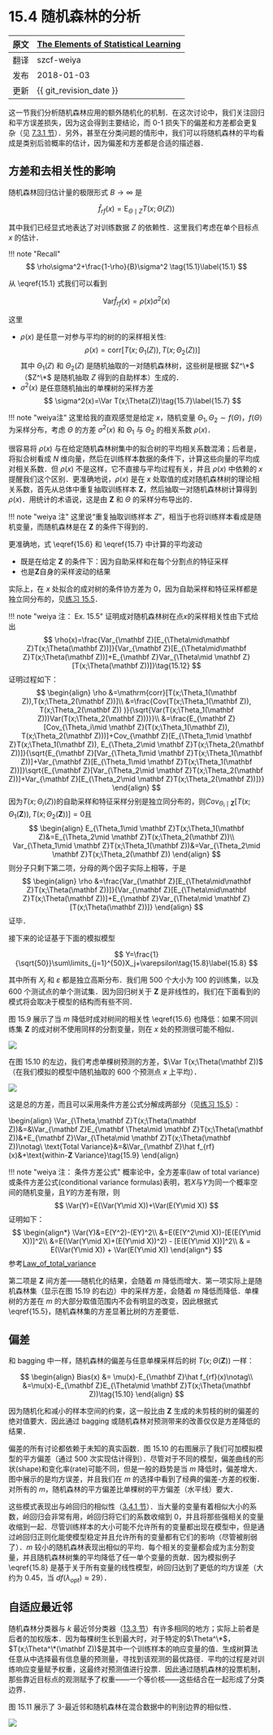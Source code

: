 # 15.4 随机森林的分析

| 原文   | [The Elements of Statistical Learning](https://esl.hohoweiya.xyz/book/The%20Elements%20of%20Statistical%20Learning.pdf) |
| ---- | ---------------------------------------- |
| 翻译   | szcf-weiya                               |
| 发布 | 2018-01-03 |
| 更新   | {{ git_revision_date }}                  |

这一节我们分析随机森林应用的额外随机化的机制．在这次讨论中，我们关注回归和平方误差损失，因为这会得到主要结论，而 0-1 损失下的偏差和方差都会更复杂（见 [7.3.1 节](/07-Model-Assessment-and-Selection/7.3-The-Bias-Variance-Decomposition/index.html)）．另外，甚至在分类问题的情形中，我们可以将随机森林的平均看成是类别后验概率的估计，因为偏差和方差都是合适的描述器．

## 方差和去相关性的影响

随机森林回归估计量的极限形式 $B\rightarrow \infty$ 是

$$
\hat f_{rf}(x)=\mathrm E_{\Theta\mid Z}T(x;\Theta(Z))\tag{15.4}
$$

其中我们已经显式地表达了对训练数据 $Z$ 的依赖性．这里我们考虑在单个目标点 $x$ 的估计．

!!! note "Recall"
    $$
    \rho\sigma^2+\frac{1-\rho}{B}\sigma^2 \tag{15.1}\label{15.1}
    $$

从 \eqref{15.1} 式我们可以看到

$$
\mathrm{Var}\hat f_{rf}(x)=\rho(x)\sigma^2(x)\tag{15.5}\label{15.5}
$$

这里

- $\rho(x)$ 是任意一对参与平均的树的的采样相关性:
$$
\rho(x)=\mathrm{corr}[T(x;\Theta_1(Z)),T(x;\Theta_2(Z))]\tag{15.6}\label{15.6}
$$
其中 $\Theta_1(Z)$ 和 $\Theta_2(Z)$ 是随机抽取的一对随机森林树，这些树是根据 $Z^\*$（$Z^\*$ 是随机抽取 $Z$ 得到的自助样本）生成的．
- $\sigma^2(x)$ 是任意随机抽出的单棵树的采样方差
$$
\sigma^2(x)=\Var T(x;\Theta(Z))\tag{15.7}\label{15.7}
$$

!!! note "weiya注"
    这里给我的直观感觉是给定 $x$，随机变量 $\Theta_1,\Theta_2\sim f(\Theta)$，$f(\Theta)$ 为采样分布，考虑 $\Theta$ 的方差 $\sigma^2(x)$ 和 $\Theta_1$ 与 $\Theta_2$ 的相关系数 $\rho(x)$．

很容易将 $\rho(x)$ 与在给定随机森林树集中的拟合树的平均相关系数混淆；后者是，将拟合树看成 $N$ 维向量，然后在训练样本数据的条件下，计算这些向量的平均成对相关系数．但 $\rho(x)$ 不是这样，它不直接与平均过程有关，并且 $\rho(x)$ 中依赖的 $x$ 提醒我们这个区别．更准确地说，$\rho(x)$ 是在 $x$ 处取值的成对随机森林树的理论相关系数，首先从总体中重复抽取训练样本 $\mathbf Z$，然后抽取一对随机森林树计算得到 $\rho(x)$．用统计的术语说，这是由 $\mathbf Z$ 和 $\Theta$ 的采样分布导出的．

!!! note "weiya 注"
    这里说“重复抽取训练样本 $Z$”，相当于也将训练样本看成是随机变量，而随机森林是在 $\mathbf Z$ 的条件下得到的．

更准确地，式 \eqref{15.6} 和 \eqref{15.7} 中计算的平均波动

- 既是在给定 $\mathbf Z$ 的条件下：因为自助采样和在每个分割点的特征采样
- 也是$\mathbf Z$自身的采样波动的结果

实际上，在 $x$ 处拟合的成对树的条件协方差为 0，因为自助采样和特征采样都是独立同分布的，见[练习 15.5](https://github.com/szcf-weiya/ESL-CN/issues/22)．

!!! note "weiya 注： Ex. 15.5"
    证明成对随机森林树在点$x$的采样相关性由下式给出
    $$
    \rho(x)=\frac{Var_{\mathbf Z}[E_{\Theta\mid\mathbf Z}T(x;\Theta(\mathbf Z))]}{Var_{\mathbf Z}[E_{\Theta\mid\mathbf Z}T(x;\Theta(\mathbf Z))]+E_{\mathbf Z}Var_{\Theta\mid \mathbf Z}[T(x;\Theta(\mathbf Z))]}\tag{15.12}
    $$
    证明过程如下：
    $$
    \begin{align}
    \rho &=\mathrm{corr}[T(x;\Theta_1(\mathbf Z)),T(x;\Theta_2(\mathbf Z))]\\
    &=\frac{Cov(T(x;\Theta_1(\mathbf Z)), T(x;\Theta_2(\mathbf Z)) )}{\sqrt{Var(T(x;\Theta_1(\mathbf Z)))Var(T(x;\Theta_2(\mathbf Z)))}}\\
    &=\frac{E_{\mathbf Z}[Cov_{\Theta_i\mid \mathbf Z}(T(x;\Theta_1(\mathbf Z)), T(x;\Theta_2(\mathbf Z)))]+Cov_{\mathbf Z}[E_{\Theta_1\mid \mathbf Z}T(x;\Theta_1(\mathbf Z)), E_{\Theta_2\mid \mathbf Z}T(x;\Theta_2(\mathbf Z))]}{\sqrt{E_{\mathbf Z}[Var_{\Theta_1\mid \mathbf Z}T(x;\Theta_1(\mathbf Z))]+Var_{\mathbf Z}[E_{\Theta_1\mid \mathbf Z}T(x;\Theta_1(\mathbf Z))]}\sqrt{E_{\mathbf Z}[Var_{\Theta_2\mid \mathbf Z}T(x;\Theta_2(\mathbf Z))]+Var_{\mathbf Z}[E_{\Theta_2\mid \mathbf Z}T(x;\Theta_2(\mathbf Z))]}}
    \end{align}
    $$
    因为$T(x;\Theta_i(Z))$的自助采样和特征采样分别是独立同分布的，则$Cov_{\Theta_i\mid \mathbf Z}[T(x;\Theta_1(\mathbf Z)),T(x;\Theta_2(\mathbf Z))]=0$且
    $$
    \begin{align}
    E_{\Theta_1\mid \mathbf Z}T(x;\Theta_1(\mathbf Z)&=E_{\Theta_2\mid \mathbf Z}T(x;\Theta_2(\mathbf Z))\\
    Var_{\Theta_1\mid \mathbf Z}T(x;\Theta_1(\mathbf Z))&=Var_{\Theta_2\mid \mathbf Z}T(x;\Theta_2(\mathbf Z))
    \end{align}
    $$
    则分子只剩下第二项，分母的两个因子实际上相等，于是
    $$
    \begin{align}
    \rho &=\frac{Var_{\mathbf Z}[E_{\Theta\mid\mathbf Z}T(x;\Theta(\mathbf Z))]}{Var_{\mathbf Z}[E_{\Theta\mid\mathbf Z}T(x;\Theta(\mathbf Z))]+E_{\mathbf Z}Var_{\Theta\mid \mathbf Z}[T(x;\Theta(\mathbf Z))]}
    \end{align}
    $$
    证毕．

<!--
$$
\begin{align}
\rho &=\mathrm{corr}[T(x;\Theta_1(Z)),T(x;\Theta_2(Z))]\\
&=\frac{Cov(T(x;\Theta_1(Z)), T(x;\Theta_2(Z)) )}{\sqrt{Var(T(x;\Theta_1(Z)))Var(T(x;\Theta_2(Z)))}}\\
&=\frac{E[Cov(T(x;\Theta_1(Z)), T(x;\Theta_2(Z))\mid Z)]+Cov[E(T(x;\Theta_1(Z))\mid Z), E(T(x;\Theta_2(Z))\mid Z)]}{\sqrt{E[Var(T(x;\Theta_1(Z))\mid Z)]+Var[E(T(x;\Theta_1(Z)))]}\sqrt{E[Var(T(x;\Theta_2(Z))\mid Z)]+Var[E(T(x;\Theta_2(Z)))]}}
\end{align}
$$
~~暂时不能给出严谨的证明:disappointed:~~
但有个类比的想法．记得在线性回归中，对于(复)相关系数$R$，我们有
$$
\begin{align}
R^2&=\frac{ESS}{TSS}\\
&=\frac{(\hat Y-\bar y\boldsymbol 1_n)'(\hat Y-\bar y\boldsymbol 1_n)}{(Y-\bar y\boldsymbol 1_n)'(Y-\bar y\boldsymbol 1_n)}\\
&=\frac{Var(\hat Y)}{Var(Y)}\\
&=\frac{Var(E(Y\mid X))}{Var(Y)}
\end{align}
$$
上式中$\hat Y$其实是$E(Y\mid X)$的一个估计．这与我们所要证的会不会有所关联呢？其实对应起来看，我有点怀疑(15.2)的左边应该为$\rho^2(x)$，而非$\rho(x)$．
-->

接下来的论证基于下面的模拟模型

$$
Y=\frac{1}{\sqrt{50}}\sum\limits_{j=1}^{50}X_j+\varepsilon\tag{15.8}\label{15.8}
$$

其中所有 $X_j$ 和 $\varepsilon$ 都是独立高斯分布．我们用 500 个大小为 100 的训练集，以及 600 个测试点的单个测试集．因为回归树关于 $\mathbf Z$ 是非线性的，我们在下面看到的模式将会取决于模型的结构而有些不同．

图 15.9 展示了当 $m$ 降低时成对树间的相关性 \eqref{15.6} 也降低：如果不同训练集 $\mathbf Z$ 的成对树不使用同样的分割变量，则在 $x$ 处的预测很可能不相似．

![](../img/15/fig15.9.png)

在图 15.10 的左边，我们考虑单棵树预测的方差，$\Var T(x;\Theta(\mathbf Z))$（在我们模拟的模型中随机抽取的 600 个预测点 $x$ 上平均）．

![](../img/15/fig15.10.png)

这是总的方差，而且可以采用条件方差公式分解成两部分（见[练习 15.5](https://github.com/szcf-weiya/ESL-CN/issues/22)）：

\begin{align}
\Var_{\Theta,\mathbf Z}T(x;\Theta(\mathbf Z))&=&\Var_{\mathbf Z}E_{\mathbf \Theta\mid \mathbf Z}T(x;\Theta(\mathbf Z))&+E_{\mathbf Z}\Var_{\Theta\mid \mathbf Z}T(x;\Theta(\mathbf Z))\notag\\
\text{Total Variance}&=&\Var_{\mathbf Z}\hat f_{rf}(x)&+\text{within-$\mathbf Z$ Variance}\tag{15.9}
\end{align}

!!! note "weiya 注： 条件方差公式"
    概率论中，全方差率(law of total variance)或条件方差公式(conditional variance formulas)表明，若$X$与$Y$为同一个概率空间的随机变量，且$Y$的方差有限，则
    $$
    \Var(Y)=E(\Var(Y\mid X))+\Var(E(Y\mid X))
    $$
    证明如下：
    $$
    \begin{align*}
    \Var(Y)&=E(Y^2)-(EY)^2\\
    &=E(E(Y^2\mid X))-[E(E(Y\mid X))]^2\\
    &=E(\Var(Y\mid X)+(E(Y\mid X))^2) - [E(E(Y\mid X))]^2\\
    & = E(\Var(Y\mid X)) + \Var(E(Y\mid X))
    \end{align*}
    $$
    参考[Law_of_total_variance](https://en.wikipedia.org/wiki/Law_of_total_variance)


第二项是 $\mathbf Z$ 间方差——随机化的结果，会随着 $m$ 降低而增大．第一项实际上是随机森林集（显示在图 15.19 的右边）中的采样方差，会随着 $m$ 降低而降低．单棵树的方差在 $m$ 的大部分取值范围内不会有明显的改变，因此根据式 \eqref{15.5}，随机森林集的方差显著比树的方差要低．

## 偏差

和 bagging 中一样，随机森林的偏差与任意单棵采样后的树 $T(x;\Theta(\mathbf Z))$ 一样：

$$
\begin{align}
Bias(x) &= \mu(x)-E_{\mathbf Z}\hat f_{rf}(x)\notag\\
&=\mu(x)-E_{\mathbf Z}E_{\Theta\mid \mathbf Z}T(x;\Theta(\mathbf Z))\tag{15.10}
\end{align}
$$

因为随机化和减小的样本空间的约束，这一般比由 $\mathbf Z$ 生成的未剪枝的树的偏差的绝对值要大．因此通过 bagging 或随机森林对预测带来的改善仅仅是方差降低的结果．

偏差的所有讨论都依赖于未知的真实函数．图 15.10 的右图展示了我们可加模拟模型的平方偏差（通过 500 次实现估计得到）．尽管对于不同的模型，偏差曲线的形状(shape)和变化率(rate)可能不同，但是一般的趋势是当 $m$ 降低时，偏差增大．图中展示的是均方误差，并且我们在 $m$ 的选择中看到了经典的偏差-方差的权衡．对所有的 $m$，随机森林的平方偏差比单棵树的平方偏差（水平线）要大．

这些模式表现出与岭回归的相似性（[3.4.1 节](/03-Linear-Methods-for-Regression/3.4-Shrinkage-Methods/index.html)）．当大量的变量有着相似大小的系数，岭回归会非常有用，岭回归将它们的系数收缩到 0，并且将那些强相关的变量收缩到一起．尽管训练样本的大小可能不允许所有的变量都出现在模型中，但是通过岭回归正则化能使模型稳定并且允许所有的变量都有它们的影响（尽管被削弱了）．$m$ 较小的随机森林表现出相似的平均．每个相关的变量都会成为主分割变量，并且随机森林树集的平均降低了任一单个变量的贡献．因为模拟例子 \eqref{15.8} 是基于关于所有变量的线性模型，岭回归达到了更低的均方误差（大约为 0.45，当 $df(\lambda_{opt})\approx 29$）．

## 自适应最近邻

随机森林分类器与 $k$ 最近邻分类器（[13.3 节](/13-Prototype-Methods-and-Nearest-Neighbors/13.3-k-Nearest-Neighbor-Classifiers/index.html)）有许多相同的地方；实际上前者是后者的加权版本．因为每棵树生长到最大时，对于特定的$\Theta^\*$，$T(x;\Theta^\*(\mathbf Z))$是其中一个训练样本的响应变量的值．生成树算法任意从中选择最有信息量的预测量，寻找到该观测的最优路径．平均的过程是对训练响应变量赋予权重，这最终对预测值进行投票．因此通过随机森林的投票机制，那些靠近目标点的观测赋予了权重——一个等价核——这些结合在一起形成了分类边界．

图 15.11 展示了 3-最近邻和随机森林在混合数据中的判别边界的相似性．

![](../img/15/fig15.11.png)
